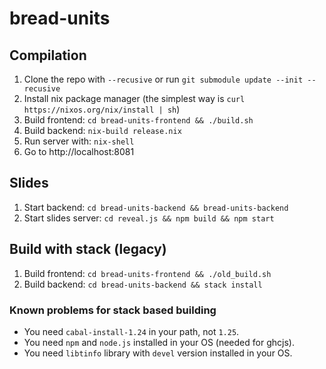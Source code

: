 # bread-units

## Compilation

1. Clone the repo with `--recusive` or run `git submodule update --init --recusive`
1. Install nix package manager (the simplest way is `curl https://nixos.org/nix/install | sh`)
1. Build frontend: `cd bread-units-frontend && ./build.sh`
1. Build backend: `nix-build release.nix`
1. Run server with: `nix-shell`
1. Go to http://localhost:8081

## Slides

1. Start backend: `cd bread-units-backend && bread-units-backend`
2. Start slides server: `cd reveal.js && npm build && npm start`

## Build with stack (legacy)

1. Build frontend: `cd bread-units-frontend && ./old_build.sh`
2. Build backend: `cd bread-units-backend && stack install`

### Known problems for stack based building

* You need `cabal-install-1.24` in your path, not `1.25`.
* You need `npm` and `node.js` installed in your OS (needed for ghcjs).
* You need `libtinfo` library with `devel` version installed in your OS.
